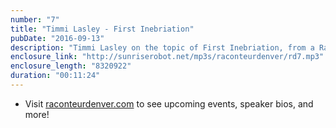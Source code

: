 ```yaml
---
number: "7"
title: "Timmi Lasley - First Inebriation"
pubDate: "2016-09-13"
description: "Timmi Lasley on the topic of First Inebriation, from a Raconteur event recorded at Carbon on July 12."
enclosure_link: "http://sunriserobot.net/mp3s/raconteurdenver/rd7.mp3"
enclosure_length: "8320922"
duration: "00:11:24"
---
```

- Visit [raconteurdenver.com](http://raconteurdenver.com) to see upcoming events, speaker bios, and more!